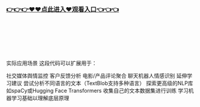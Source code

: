 ### [👉👉👉♥♥点此进入♥观看入口👈👈👈](http://a.d44k.cc/17c.html)
<br></br><br></br><br></br>
实际应用场景
这段代码可以扩展用于：

社交媒体舆情监控
客户反馈分析
电影/产品评论聚合
聊天机器人情感识别
延伸学习建议
尝试分析不同语言的文本（TextBlob支持多种语言）
探索更高级的NLP库如spaCy或Hugging Face Transformers
收集自己的文本数据集进行训练
学习机器学习基础以理解底层原理
